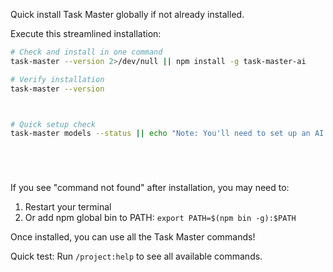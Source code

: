 Quick install Task Master globally if not already installed.

Execute this streamlined installation:




```bash
# Check and install in one command
task-master --version 2>/dev/null || npm install -g task-master-ai

# Verify installation
task-master --version



# Quick setup check
task-master models --status || echo "Note: You'll need to set up an AI provider API key"






```

If you see "command not found" after installation, you may need to:


1. Restart your terminal
2. Or add npm global bin to PATH: `export PATH=$(npm bin -g):$PATH`

Once installed, you can use all the Task Master commands!

Quick test: Run `/project:help` to see all available commands.